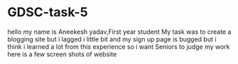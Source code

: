 # GDSC-task-5
hello my name is Aneekesh yadav,First year student
My task was to create a blogging site but i lagged i little bit and my sign up page is bugged but i think i learned a lot from this experience
so i want Seniors to judge my work
here is a few screen shots of website
